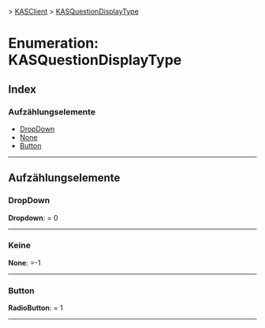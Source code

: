 [](../README.md) > [KASClient](../modules/kasclient.md) > [KASQuestionDisplayType](../enums/kasclient.kasquestiondisplaytype.md)

# <a name="enumeration-kasquestiondisplaytype"></a>Enumeration: KASQuestionDisplayType

## <a name="index"></a>Index 

### <a name="enumeration-members"></a>Aufzählungselemente

* [DropDown](kasclient.kasquestiondisplaytype.md#dropdown)
* [None](kasclient.kasquestiondisplaytype.md#none)
* [Button](kasclient.kasquestiondisplaytype.md#radiobutton)

---

## <a name="enumeration-members"></a>Aufzählungselemente

<a id="dropdown"></a>

###  <a name="dropdown"></a>DropDown

**Dropdown**: = 0

___
<a id="none"></a>

###  <a name="none"></a>Keine

**None**: =-1

___
<a id="radiobutton"></a>

###  <a name="radiobutton"></a>Button

**RadioButton**: = 1

___

